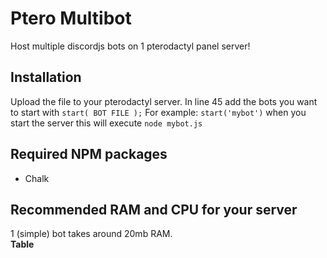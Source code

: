 # Ptero Multibot
Host multiple discordjs bots on 1 pterodactyl panel server!

## Installation
Upload the file to your pterodactyl server.
In line 45 add the bots you want to start with `start( BOT FILE );`
For example:
`start('mybot')` when you start the server this will execute `node mybot.js`

## Required NPM packages
- Chalk

## Recommended RAM and CPU for your server
1 (simple) bot takes around 20mb RAM. <br>
**Table**
